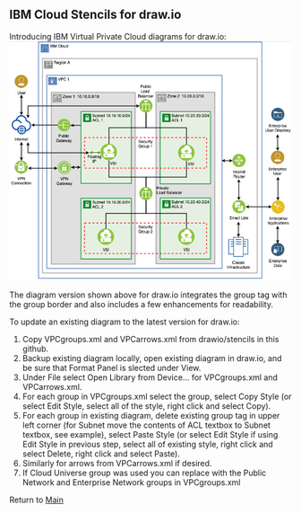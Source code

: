 ## IBM Cloud Stencils for draw.io

Introducing IBM Virtual Private Cloud diagrams for draw.io:
![VPCSimple](/images/vpc-experience-simple.png)

The diagram version shown above for draw.io integrates the group tag with the group border and also includes a few enhancements for readability.

To update an existing diagram to the latest version for draw.io:
1. Copy VPCgroups.xml and VPCarrows.xml from drawio/stencils in this github. 
2. Backup existing diagram locally, open existing diagram in draw.io, and be sure that Format Panel is slected under View.
3. Under File select Open Library from Device... for VPCgroups.xml and VPCarrows.xml.
4. For each group in VPCgroups.xml select the group, select Copy Style (or select Edit Style, select all of the style, right click and select Copy).
5. For each group in existing diagram, delete existing group tag in upper left corner (for Subnet move the contents of ACL textbox to Subnet textbox, see example), select Paste Style (or select Edit Style if using Edit Style in previous step, select all of existing style, right click and select Delete, right click and select Paste).
6. Similarly for arrows from VPCarrows.xml if desired.
7. If Cloud Universe group was used you can replace with the Public Network and Enterprise Network groups in VPCgroups.xml

Return to [Main](/README.md)
